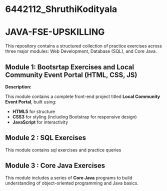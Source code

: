 # 6442112_ShruthiKodityala

# JAVA-FSE-UPSKILLING
This repository contains a structured collection of practice exercises across three major modules: Web Development, Database (SQL), and Core Java. 
## Module 1: Bootsrtap Exercises and Local Community Event Portal (HTML, CSS, JS)

**Description:**

This module contains a complete front-end project titled **Local Community Event Portal**, built using:
- **HTML5** for structure
- **CSS3** for styling (including Bootstrap for responsive design)
- **JavaScript** for interactivity

## Module 2 : SQL Exercises
This module contains sql exercises and practice queries

## Module 3 : Core Java Exercises 

This module includes a series of **Core Java** programs to build understanding of object-oriented programming and Java basics.



